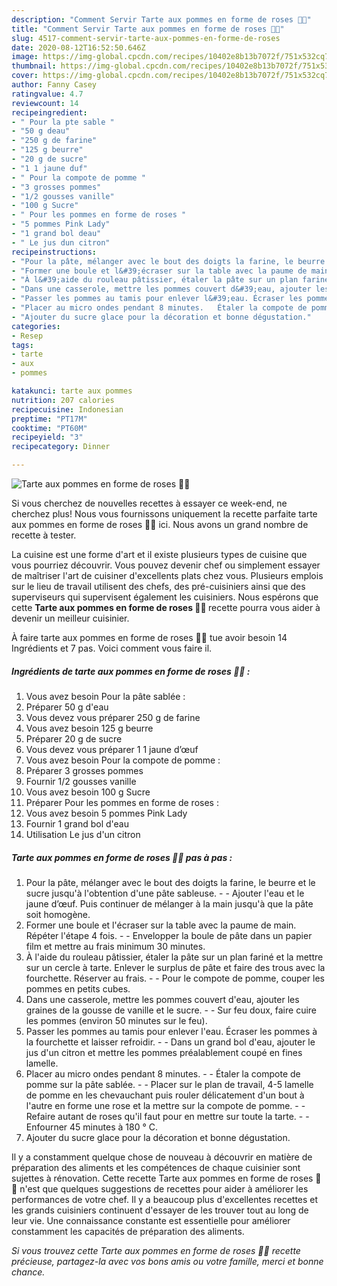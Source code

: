 ```yaml
---
description: "Comment Servir Tarte aux pommes en forme de roses 🌹🍎"
title: "Comment Servir Tarte aux pommes en forme de roses 🌹🍎"
slug: 4517-comment-servir-tarte-aux-pommes-en-forme-de-roses
date: 2020-08-12T16:52:50.646Z
image: https://img-global.cpcdn.com/recipes/10402e8b13b7072f/751x532cq70/tarte-aux-pommes-en-forme-de-roses-🌹🍎-photo-principale-de-la-recette.jpg
thumbnail: https://img-global.cpcdn.com/recipes/10402e8b13b7072f/751x532cq70/tarte-aux-pommes-en-forme-de-roses-🌹🍎-photo-principale-de-la-recette.jpg
cover: https://img-global.cpcdn.com/recipes/10402e8b13b7072f/751x532cq70/tarte-aux-pommes-en-forme-de-roses-🌹🍎-photo-principale-de-la-recette.jpg
author: Fanny Casey
ratingvalue: 4.7
reviewcount: 14
recipeingredient:
- " Pour la pte sable "
- "50 g deau"
- "250 g de farine"
- "125 g beurre"
- "20 g de sucre"
- "1 1 jaune duf"
- " Pour la compote de pomme "
- "3 grosses pommes"
- "1/2 gousses vanille"
- "100 g Sucre"
- " Pour les pommes en forme de roses "
- "5 pommes Pink Lady"
- "1 grand bol deau"
- " Le jus dun citron"
recipeinstructions:
- "Pour la pâte, mélanger avec le bout des doigts la farine, le beurre et le sucre jusqu&#39;à l&#39;obtention d&#39;une pâte sableuse.  Ajouter l&#39;eau et le jaune d’œuf. Puis continuer de mélanger à la main jusqu&#39;à que la pâte soit homogène."
- "Former une boule et l&#39;écraser sur la table avec la paume de main. Répéter l&#39;étape 4 fois.  Envelopper la boule de pâte dans un papier film et mettre au frais minimum 30 minutes."
- "À l&#39;aide du rouleau pâtissier, étaler la pâte sur un plan fariné et la mettre sur un cercle à tarte. Enlever le surplus de pâte et faire des trous avec la fourchette. Réserver au frais.   Pour le compote de pomme, couper les pommes en petits cubes."
- "Dans une casserole, mettre les pommes couvert d&#39;eau, ajouter les graines de la gousse de vanille et le sucre.   Sur feu doux, faire cuire les pommes (environ 50 minutes sur le feu)."
- "Passer les pommes au tamis pour enlever l&#39;eau. Écraser les pommes à la fourchette et laisser refroidir.   Dans un grand bol d&#39;eau, ajouter le jus d&#39;un citron et mettre les pommes préalablement coupé en fines lamelle."
- "Placer au micro ondes pendant 8 minutes.   Étaler la compote de pomme sur la pâte sablée.   Placer sur le plan de travail, 4-5 lamelle de pomme en les chevauchant puis rouler délicatement d&#39;un bout à l&#39;autre en forme une rose et la mettre sur la compote de pomme.   Refaire autant de roses qu&#39;il faut pour en mettre sur toute la tarte.   Enfourner 45 minutes à 180 ° C."
- "Ajouter du sucre glace pour la décoration et bonne dégustation."
categories:
- Resep
tags:
- tarte
- aux
- pommes

katakunci: tarte aux pommes 
nutrition: 207 calories
recipecuisine: Indonesian
preptime: "PT17M"
cooktime: "PT60M"
recipeyield: "3"
recipecategory: Dinner

---
```



![Tarte aux pommes en forme de roses 🌹🍎](https://img-global.cpcdn.com/recipes/10402e8b13b7072f/751x532cq70/tarte-aux-pommes-en-forme-de-roses-🌹🍎-photo-principale-de-la-recette.jpg)

Si vous cherchez de nouvelles recettes à essayer ce week-end, ne cherchez plus! Nous vous fournissons uniquement la recette parfaite tarte aux pommes en forme de roses 🌹🍎 ici. Nous avons un grand nombre de recette à tester.

La cuisine est une forme d'art et il existe plusieurs types de cuisine que vous pourriez découvrir. Vous pouvez devenir chef ou simplement essayer de maîtriser l'art de cuisiner d'excellents plats chez vous. Plusieurs emplois sur le lieu de travail utilisent des chefs, des pré-cuisiniers ainsi que des superviseurs qui supervisent également les cuisiniers. Nous espérons que cette <strong> Tarte aux pommes en forme de roses 🌹🍎 </strong> recette pourra vous aider à devenir un meilleur cuisinier.

<!--inarticleads1-->

À faire tarte aux pommes en forme de roses 🌹🍎 tue avoir besoin 14 Ingrédients et 7 pas. Voici comment vous faire il.

##### Ingrédients de tarte aux pommes en forme de roses 🌹🍎 :

1. Vous avez besoin  Pour la pâte sablée :
1. Préparer 50 g d&#39;eau
1. Vous devez vous préparer 250 g de farine
1. Vous avez besoin 125 g beurre
1. Préparer 20 g de sucre
1. Vous devez vous préparer 1 1 jaune d’œuf
1. Vous avez besoin  Pour la compote de pomme :
1. Préparer 3 grosses pommes
1. Fournir 1/2 gousses vanille
1. Vous avez besoin 100 g Sucre
1. Préparer  Pour les pommes en forme de roses :
1. Vous avez besoin 5 pommes Pink Lady
1. Fournir 1 grand bol d&#39;eau
1. Utilisation  Le jus d&#39;un citron




<!--inarticleads2-->

##### Tarte aux pommes en forme de roses 🌹🍎 pas à pas :

1. Pour la pâte, mélanger avec le bout des doigts la farine, le beurre et le sucre jusqu&#39;à l&#39;obtention d&#39;une pâte sableuse. -  - Ajouter l&#39;eau et le jaune d’œuf. Puis continuer de mélanger à la main jusqu&#39;à que la pâte soit homogène.
1. Former une boule et l&#39;écraser sur la table avec la paume de main. Répéter l&#39;étape 4 fois. -  - Envelopper la boule de pâte dans un papier film et mettre au frais minimum 30 minutes.
1. À l&#39;aide du rouleau pâtissier, étaler la pâte sur un plan fariné et la mettre sur un cercle à tarte. Enlever le surplus de pâte et faire des trous avec la fourchette. Réserver au frais.  -  - Pour le compote de pomme, couper les pommes en petits cubes.
1. Dans une casserole, mettre les pommes couvert d&#39;eau, ajouter les graines de la gousse de vanille et le sucre.  -  - Sur feu doux, faire cuire les pommes (environ 50 minutes sur le feu).
1. Passer les pommes au tamis pour enlever l&#39;eau. Écraser les pommes à la fourchette et laisser refroidir.  -  - Dans un grand bol d&#39;eau, ajouter le jus d&#39;un citron et mettre les pommes préalablement coupé en fines lamelle.
1. Placer au micro ondes pendant 8 minutes.  -  - Étaler la compote de pomme sur la pâte sablée.  -  - Placer sur le plan de travail, 4-5 lamelle de pomme en les chevauchant puis rouler délicatement d&#39;un bout à l&#39;autre en forme une rose et la mettre sur la compote de pomme.  -  - Refaire autant de roses qu&#39;il faut pour en mettre sur toute la tarte.  -  - Enfourner 45 minutes à 180 ° C.
1. Ajouter du sucre glace pour la décoration et bonne dégustation.




<!--inarticleads1-->

<p>
Il y a constamment quelque chose de nouveau à découvrir en matière de préparation des aliments et les compétences de chaque cuisinier sont sujettes à rénovation. Cette recette Tarte aux pommes en forme de roses 🌹🍎 n'est que quelques suggestions de recettes pour aider à améliorer les performances de votre chef. Il y a beaucoup plus d'excellentes recettes et les grands cuisiniers continuent d'essayer de les trouver tout au long de leur vie. Une connaissance constante est essentielle pour améliorer constamment les capacités de préparation des aliments.
</p>

<p>
<i>Si vous trouvez cette Tarte aux pommes en forme de roses 🌹🍎 recette précieuse, partagez-la avec vos bons amis ou votre famille, merci et bonne chance.</i>
</p>
